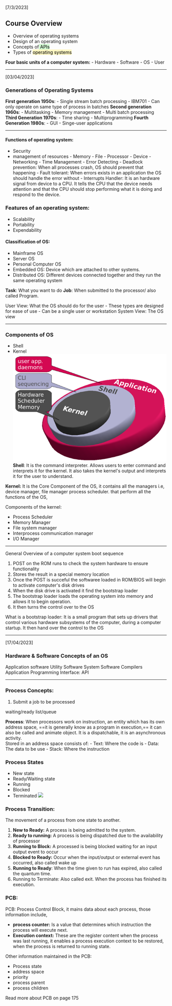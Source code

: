 [7/3/2023]

## Course Overview
- Overview of operating systems
- Design of an operating system
- Concepts of<mark style="background: #BBFABBA6;"> APIs</mark>
- Types of <mark style="background: #FFF3A3A6;">operating systems</mark>

**Four basic units of a computer system:**
	- Hardware
	- Software
	- OS 
	- User



---
[03/04/2023]
### Generations of Operating Systems
**First generation 1950s**:
	- Single stream batch processing
	- IBM701
	- Can only operate on same type of process in batches
**Second generation 1960s**:
	- Multitasking
	- Memory management
	- Multi batch processing
 **Third Generation 1970s**:
	 - Time sharing
	 - Multiprogramming
  **Fourth Generation 1980s**:
	  - GUI
	  - Singe-user applications
  
---
   
####   Functions of operating system:
   - Security
   - management of resources
			- Memory
			- File
			- Processor
			- Device
	- Networking
	- Time Management
	- Error Detecting
	- Deadlock prevention: When all processes crash, OS should prevent that happening
	- Fault tolerant: When errors exists in an application the OS should handle the error without 
	- Interrupts Handler: It is an hardware signal from  device to a CPU. It tells the CPU that the device needs attention and that the CPU should stop performing what it is doing and respond to the device. 

### Features of an operating system:
- Scalability
- Portability
- Expendability

#### Classification of OS:
- Mainframe OS
- Server OS
- Personal Computer OS
- Embedded OS: Device which are attached to other systems.
- Distributed OS: Different devices connected together and they run the same operating system



**Task**: What you want to do
**Job**: When submitted to the processor/ also called Program. 



User View: What the OS should do for the user
				- These types are designed for ease of use
				- Can be a single user or workstation
System View: The OS view

---
### Components of OS
- Shell
- Kernel
![mne|350](../Images/Pasted.png)
**Shell**: It is the command interpreter. Allows users to enter command and interprets it for the kernel. It also takes the kernel's output and interprets it for the user to understand. 

**Kernel:** It is the Core Component of the OS, it contains all the managers i.e, device manager, file manager process scheduler. that perform all the functions of the OS,

Components of the kernel:
- Process Scheduler
- Memory Manager
- File system manager
- Interprocess communication manager
- I/O Manager

---
General Overview of a computer system boot sequence

1. POST on the ROM runs to check the system hardware to ensure functionality
2. Stores the result in a special memory location
3. Once the POST is succeful the softwaree loaded in ROM/BIOS will begin to activate computer's disk drives
4. When the disk drive is activated it find the bootstrap loader
5. The bootstrap loader loads the operating system into memory and allows it to begin operation. 
6. It then turns the control over to the OS

What is a bootstrap loader:
It is a small program that sets up drivers that control various hardware subsystems of the computer, during a computer startup. It then hand over the control to the OS

---
[17/04/2023]
### Hardware & Software Concepts of an OS

Application software
Utility Software
System Software
Compilers
Application Programming Interface: API


---
### Process Concepts:

1. Submit a job to be processed

waiting/ready list/queue

**Process**: When processors work on instruction, an entity which has its own address space, ==it is  generally know as a program in execution,== it can also be called and animate object. It is a dispatchable, it is an asynchronous activity.  
	Stored in an address space consists of:
		- Text: Where the code is
		- Data: The data to be use
		- Stack: Where the instruction 

### Process States
- New state
- Ready/Waiting state
- Running
- Blocked
- Terminated
![](Process%20States%20&%20Transitions.canvas)
### Process Transition:
The movement of a process from one state to another.
1. **New to Ready:** A process is being admitted to the system.  
2. **Ready to running:** A process is being dispatched due to the availability of processor
3. **Running to Block:** A processed is being blocked waiting for an input output event to occur
4. **Blocked to Ready:** Occur when the input/output or external event has occurred, also called wake up
5. **Running to Ready**: When the time given to run has expired, also called the quantum time. 
6. Running to Terminate: Also called exit. When the process has finished its execution.

### PCB:
PCB: Process Control Block, it mains data about each process, those information include, 
- **process counter:** Is a value that determines which instruction the process will execute next.
- **Execution context:** These are the register content when the process was last running, it enables a process execution context to be restored, when the process is returned to running state.

Other information maintained in the PCB:
- Process state
- address space
- priority
- process parent
- process children
 

Read more about PCB on page 175